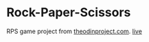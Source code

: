 # Rock-Paper-Scissors
RPS game project from [theodinproject.com](https://theodinproject.com).
[live](https://kxrn0.github.io/Rock-Paper-Scissors/)
